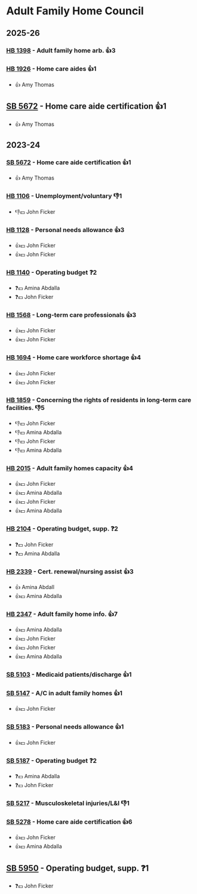 # Adult Family Home Council
## 2025-26

### [HB 1398](/bill/2025-26/hb/1398/) - Adult family home arb. 👍3  

### [HB 1926](/bill/2025-26/hb/1926/) - Home care aides 👍1  
* 👍 Amy Thomas

## [SB 5672](/bill/2025-26/sb/5672/) - Home care aide certification 👍1  
* 👍 Amy Thomas

## 2023-24

### [SB 5672](/bill/2023-24/sb/5672/) - Home care aide certification 👍1  
* 👍 Amy Thomas

### [HB 1106](/bill/2023-24/hb/1106/) - Unemployment/voluntary  👎1 
* 👎💵 John Ficker

### [HB 1128](/bill/2023-24/hb/1128/) - Personal needs allowance 👍3  
* 👍💵 John Ficker
* 👍💵 John Ficker

### [HB 1140](/bill/2023-24/hb/1140/) - Operating budget   ❓2
* ❓💵 Amina Abdalla
* ❓💵 John Ficker

### [HB 1568](/bill/2023-24/hb/1568/) - Long-term care professionals 👍3  
* 👍💵 John Ficker
* 👍💵 John Ficker

### [HB 1694](/bill/2023-24/hb/1694/) - Home care workforce shortage 👍4  
* 👍💵 John Ficker
* 👍💵 John Ficker

### [HB 1859](/bill/2023-24/hb/1859/) - Concerning the rights of residents in long-term care facilities.  👎5 
* 👎💵 John Ficker
* 👎💵 Amina Abdalla
* 👎💵 John Ficker
* 👎💵 Amina Abdalla

### [HB 2015](/bill/2023-24/hb/2015/) - Adult family homes capacity 👍4  
* 👍💵 John Ficker
* 👍💵 Amina Abdalla
* 👍💵 John Ficker
* 👍💵 Amina Abdalla

### [HB 2104](/bill/2023-24/hb/2104/) - Operating budget, supp.   ❓2
* ❓💵 John Ficker
* ❓💵 Amina Abdalla

### [HB 2339](/bill/2023-24/hb/2339/) - Cert. renewal/nursing assist 👍3  
* 👍 Amina Abdall
* 👍💵 Amina Abdalla

### [HB 2347](/bill/2023-24/hb/2347/) - Adult family home info. 👍7  
* 👍💵 Amina Abdalla
* 👍💵 John Ficker
* 👍💵 John Ficker
* 👍💵 Amina Abdalla

### [SB 5103](/bill/2023-24/sb/5103/) - Medicaid patients/discharge 👍1  

### [SB 5147](/bill/2023-24/sb/5147/) - A/C in adult family homes 👍1  
* 👍💵 John Ficker

### [SB 5183](/bill/2023-24/sb/5183/) - Personal needs allowance 👍1  
* 👍💵 John Ficker

### [SB 5187](/bill/2023-24/sb/5187/) - Operating budget   ❓2
* ❓💵 Amina Abdalla
* ❓💵 John Ficker

### [SB 5217](/bill/2023-24/sb/5217/) - Musculoskeletal injuries/L&I  👎1 

### [SB 5278](/bill/2023-24/sb/5278/) - Home care aide certification 👍6  
* 👍💵 John Ficker
* 👍💵 Amina Abdalla

## [SB 5950](/bill/2023-24/sb/5950/) - Operating budget, supp.   ❓1
* ❓💵 John Ficker
